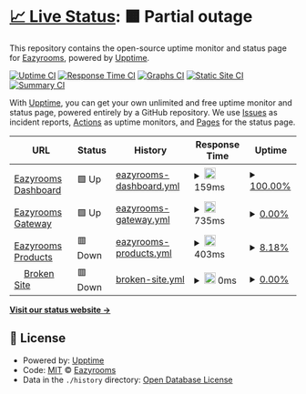 # [📈 Live Status](https://api.eazyrooms.com): <!--live status--> **🟧 Partial outage**

This repository contains the open-source uptime monitor and status page for [Eazyrooms](https://eazyrooms.com/), powered by [Upptime](https://github.com/upptime/upptime).

[![Uptime CI](https://github.com/eazyrooms/monitor/workflows/Uptime%20CI/badge.svg)](https://github.com/eazyrooms/monitor/actions?query=workflow%3A%22Uptime+CI%22)
[![Response Time CI](https://github.com/eazyrooms/monitor/workflows/Response%20Time%20CI/badge.svg)](https://github.com/eazyrooms/monitor/actions?query=workflow%3A%22Response+Time+CI%22)
[![Graphs CI](https://github.com/eazyrooms/monitor/workflows/Graphs%20CI/badge.svg)](https://github.com/eazyrooms/monitor/actions?query=workflow%3A%22Graphs+CI%22)
[![Static Site CI](https://github.com/eazyrooms/monitor/workflows/Static%20Site%20CI/badge.svg)](https://github.com/eazyrooms/monitor/actions?query=workflow%3A%22Static+Site+CI%22)
[![Summary CI](https://github.com/eazyrooms/monitor/workflows/Summary%20CI/badge.svg)](https://github.com/eazyrooms/monitor/actions?query=workflow%3A%22Summary+CI%22)

With [Upptime](https://upptime.js.org), you can get your own unlimited and free uptime monitor and status page, powered entirely by a GitHub repository. We use [Issues](https://github.com/eazyrooms/monitor/issues) as incident reports, [Actions](https://github.com/eazyrooms/monitor/actions) as uptime monitors, and [Pages](https://api.eazyrooms.com) for the status page.

<!--start: status pages-->
<!-- This summary is generated by Upptime (https://github.com/upptime/upptime) -->
<!-- Do not edit this manually, your changes will be overwritten -->
<!-- prettier-ignore -->
| URL | Status | History | Response Time | Uptime |
| --- | ------ | ------- | ------------- | ------ |
| <img alt="" src="https://icons.duckduckgo.com/ip3/eazyrooms.vercel.app.ico" height="13"> [Eazyrooms Dashboard](https://eazyrooms.vercel.app) | 🟩 Up | [eazyrooms-dashboard.yml](https://github.com/chandrakanth222/monitor/commits/HEAD/history/eazyrooms-dashboard.yml) | <details><summary><img alt="Response time graph" src="./graphs/eazyrooms-dashboard/response-time-week.png" height="20"> 159ms</summary><br><a href="https://api.eazyrooms.com/history/eazyrooms-dashboard"><img alt="Response time 159" src="https://img.shields.io/endpoint?url=https%3A%2F%2Fraw.githubusercontent.com%2Fchandrakanth222%2Fmonitor%2FHEAD%2Fapi%2Feazyrooms-dashboard%2Fresponse-time.json"></a><br><a href="https://api.eazyrooms.com/history/eazyrooms-dashboard"><img alt="24-hour response time 106" src="https://img.shields.io/endpoint?url=https%3A%2F%2Fraw.githubusercontent.com%2Fchandrakanth222%2Fmonitor%2FHEAD%2Fapi%2Feazyrooms-dashboard%2Fresponse-time-day.json"></a><br><a href="https://api.eazyrooms.com/history/eazyrooms-dashboard"><img alt="7-day response time 159" src="https://img.shields.io/endpoint?url=https%3A%2F%2Fraw.githubusercontent.com%2Fchandrakanth222%2Fmonitor%2FHEAD%2Fapi%2Feazyrooms-dashboard%2Fresponse-time-week.json"></a><br><a href="https://api.eazyrooms.com/history/eazyrooms-dashboard"><img alt="30-day response time 159" src="https://img.shields.io/endpoint?url=https%3A%2F%2Fraw.githubusercontent.com%2Fchandrakanth222%2Fmonitor%2FHEAD%2Fapi%2Feazyrooms-dashboard%2Fresponse-time-month.json"></a><br><a href="https://api.eazyrooms.com/history/eazyrooms-dashboard"><img alt="1-year response time 159" src="https://img.shields.io/endpoint?url=https%3A%2F%2Fraw.githubusercontent.com%2Fchandrakanth222%2Fmonitor%2FHEAD%2Fapi%2Feazyrooms-dashboard%2Fresponse-time-year.json"></a></details> | <details><summary><a href="https://api.eazyrooms.com/history/eazyrooms-dashboard">100.00%</a></summary><a href="https://api.eazyrooms.com/history/eazyrooms-dashboard"><img alt="All-time uptime 100.00%" src="https://img.shields.io/endpoint?url=https%3A%2F%2Fraw.githubusercontent.com%2Fchandrakanth222%2Fmonitor%2FHEAD%2Fapi%2Feazyrooms-dashboard%2Fuptime.json"></a><br><a href="https://api.eazyrooms.com/history/eazyrooms-dashboard"><img alt="24-hour uptime 100.00%" src="https://img.shields.io/endpoint?url=https%3A%2F%2Fraw.githubusercontent.com%2Fchandrakanth222%2Fmonitor%2FHEAD%2Fapi%2Feazyrooms-dashboard%2Fuptime-day.json"></a><br><a href="https://api.eazyrooms.com/history/eazyrooms-dashboard"><img alt="7-day uptime 100.00%" src="https://img.shields.io/endpoint?url=https%3A%2F%2Fraw.githubusercontent.com%2Fchandrakanth222%2Fmonitor%2FHEAD%2Fapi%2Feazyrooms-dashboard%2Fuptime-week.json"></a><br><a href="https://api.eazyrooms.com/history/eazyrooms-dashboard"><img alt="30-day uptime 100.00%" src="https://img.shields.io/endpoint?url=https%3A%2F%2Fraw.githubusercontent.com%2Fchandrakanth222%2Fmonitor%2FHEAD%2Fapi%2Feazyrooms-dashboard%2Fuptime-month.json"></a><br><a href="https://api.eazyrooms.com/history/eazyrooms-dashboard"><img alt="1-year uptime 100.00%" src="https://img.shields.io/endpoint?url=https%3A%2F%2Fraw.githubusercontent.com%2Fchandrakanth222%2Fmonitor%2FHEAD%2Fapi%2Feazyrooms-dashboard%2Fuptime-year.json"></a></details>
| <img alt="" src="https://icons.duckduckgo.com/ip3/api.eazyrooms.com.ico" height="13"> [Eazyrooms Gateway](https://api.eazyrooms.com) | 🟩 Up | [eazyrooms-gateway.yml](https://github.com/chandrakanth222/monitor/commits/HEAD/history/eazyrooms-gateway.yml) | <details><summary><img alt="Response time graph" src="./graphs/eazyrooms-gateway/response-time-week.png" height="20"> 735ms</summary><br><a href="https://api.eazyrooms.com/history/eazyrooms-gateway"><img alt="Response time 735" src="https://img.shields.io/endpoint?url=https%3A%2F%2Fraw.githubusercontent.com%2Fchandrakanth222%2Fmonitor%2FHEAD%2Fapi%2Feazyrooms-gateway%2Fresponse-time.json"></a><br><a href="https://api.eazyrooms.com/history/eazyrooms-gateway"><img alt="24-hour response time 731" src="https://img.shields.io/endpoint?url=https%3A%2F%2Fraw.githubusercontent.com%2Fchandrakanth222%2Fmonitor%2FHEAD%2Fapi%2Feazyrooms-gateway%2Fresponse-time-day.json"></a><br><a href="https://api.eazyrooms.com/history/eazyrooms-gateway"><img alt="7-day response time 735" src="https://img.shields.io/endpoint?url=https%3A%2F%2Fraw.githubusercontent.com%2Fchandrakanth222%2Fmonitor%2FHEAD%2Fapi%2Feazyrooms-gateway%2Fresponse-time-week.json"></a><br><a href="https://api.eazyrooms.com/history/eazyrooms-gateway"><img alt="30-day response time 735" src="https://img.shields.io/endpoint?url=https%3A%2F%2Fraw.githubusercontent.com%2Fchandrakanth222%2Fmonitor%2FHEAD%2Fapi%2Feazyrooms-gateway%2Fresponse-time-month.json"></a><br><a href="https://api.eazyrooms.com/history/eazyrooms-gateway"><img alt="1-year response time 735" src="https://img.shields.io/endpoint?url=https%3A%2F%2Fraw.githubusercontent.com%2Fchandrakanth222%2Fmonitor%2FHEAD%2Fapi%2Feazyrooms-gateway%2Fresponse-time-year.json"></a></details> | <details><summary><a href="https://api.eazyrooms.com/history/eazyrooms-gateway">0.00%</a></summary><a href="https://api.eazyrooms.com/history/eazyrooms-gateway"><img alt="All-time uptime 0.00%" src="https://img.shields.io/endpoint?url=https%3A%2F%2Fraw.githubusercontent.com%2Fchandrakanth222%2Fmonitor%2FHEAD%2Fapi%2Feazyrooms-gateway%2Fuptime.json"></a><br><a href="https://api.eazyrooms.com/history/eazyrooms-gateway"><img alt="24-hour uptime 0.00%" src="https://img.shields.io/endpoint?url=https%3A%2F%2Fraw.githubusercontent.com%2Fchandrakanth222%2Fmonitor%2FHEAD%2Fapi%2Feazyrooms-gateway%2Fuptime-day.json"></a><br><a href="https://api.eazyrooms.com/history/eazyrooms-gateway"><img alt="7-day uptime 0.00%" src="https://img.shields.io/endpoint?url=https%3A%2F%2Fraw.githubusercontent.com%2Fchandrakanth222%2Fmonitor%2FHEAD%2Fapi%2Feazyrooms-gateway%2Fuptime-week.json"></a><br><a href="https://api.eazyrooms.com/history/eazyrooms-gateway"><img alt="30-day uptime 0.00%" src="https://img.shields.io/endpoint?url=https%3A%2F%2Fraw.githubusercontent.com%2Fchandrakanth222%2Fmonitor%2FHEAD%2Fapi%2Feazyrooms-gateway%2Fuptime-month.json"></a><br><a href="https://api.eazyrooms.com/history/eazyrooms-gateway"><img alt="1-year uptime 0.00%" src="https://img.shields.io/endpoint?url=https%3A%2F%2Fraw.githubusercontent.com%2Fchandrakanth222%2Fmonitor%2FHEAD%2Fapi%2Feazyrooms-gateway%2Fuptime-year.json"></a></details>
| <img alt="" src="https://icons.duckduckgo.com/ip3/api.eazyrooms.com.ico" height="13"> [Eazyrooms Products](https://api.eazyrooms.com/api/v1/storeService/getAllProducts/645626a6fb42bbfa70248aca?page=1&limit=1&active=true) | 🟥 Down | [eazyrooms-products.yml](https://github.com/chandrakanth222/monitor/commits/HEAD/history/eazyrooms-products.yml) | <details><summary><img alt="Response time graph" src="./graphs/eazyrooms-products/response-time-week.png" height="20"> 403ms</summary><br><a href="https://api.eazyrooms.com/history/eazyrooms-products"><img alt="Response time 403" src="https://img.shields.io/endpoint?url=https%3A%2F%2Fraw.githubusercontent.com%2Fchandrakanth222%2Fmonitor%2FHEAD%2Fapi%2Feazyrooms-products%2Fresponse-time.json"></a><br><a href="https://api.eazyrooms.com/history/eazyrooms-products"><img alt="24-hour response time 397" src="https://img.shields.io/endpoint?url=https%3A%2F%2Fraw.githubusercontent.com%2Fchandrakanth222%2Fmonitor%2FHEAD%2Fapi%2Feazyrooms-products%2Fresponse-time-day.json"></a><br><a href="https://api.eazyrooms.com/history/eazyrooms-products"><img alt="7-day response time 403" src="https://img.shields.io/endpoint?url=https%3A%2F%2Fraw.githubusercontent.com%2Fchandrakanth222%2Fmonitor%2FHEAD%2Fapi%2Feazyrooms-products%2Fresponse-time-week.json"></a><br><a href="https://api.eazyrooms.com/history/eazyrooms-products"><img alt="30-day response time 403" src="https://img.shields.io/endpoint?url=https%3A%2F%2Fraw.githubusercontent.com%2Fchandrakanth222%2Fmonitor%2FHEAD%2Fapi%2Feazyrooms-products%2Fresponse-time-month.json"></a><br><a href="https://api.eazyrooms.com/history/eazyrooms-products"><img alt="1-year response time 403" src="https://img.shields.io/endpoint?url=https%3A%2F%2Fraw.githubusercontent.com%2Fchandrakanth222%2Fmonitor%2FHEAD%2Fapi%2Feazyrooms-products%2Fresponse-time-year.json"></a></details> | <details><summary><a href="https://api.eazyrooms.com/history/eazyrooms-products">8.18%</a></summary><a href="https://api.eazyrooms.com/history/eazyrooms-products"><img alt="All-time uptime 8.18%" src="https://img.shields.io/endpoint?url=https%3A%2F%2Fraw.githubusercontent.com%2Fchandrakanth222%2Fmonitor%2FHEAD%2Fapi%2Feazyrooms-products%2Fuptime.json"></a><br><a href="https://api.eazyrooms.com/history/eazyrooms-products"><img alt="24-hour uptime 0.00%" src="https://img.shields.io/endpoint?url=https%3A%2F%2Fraw.githubusercontent.com%2Fchandrakanth222%2Fmonitor%2FHEAD%2Fapi%2Feazyrooms-products%2Fuptime-day.json"></a><br><a href="https://api.eazyrooms.com/history/eazyrooms-products"><img alt="7-day uptime 8.18%" src="https://img.shields.io/endpoint?url=https%3A%2F%2Fraw.githubusercontent.com%2Fchandrakanth222%2Fmonitor%2FHEAD%2Fapi%2Feazyrooms-products%2Fuptime-week.json"></a><br><a href="https://api.eazyrooms.com/history/eazyrooms-products"><img alt="30-day uptime 8.18%" src="https://img.shields.io/endpoint?url=https%3A%2F%2Fraw.githubusercontent.com%2Fchandrakanth222%2Fmonitor%2FHEAD%2Fapi%2Feazyrooms-products%2Fuptime-month.json"></a><br><a href="https://api.eazyrooms.com/history/eazyrooms-products"><img alt="1-year uptime 8.18%" src="https://img.shields.io/endpoint?url=https%3A%2F%2Fraw.githubusercontent.com%2Fchandrakanth222%2Fmonitor%2FHEAD%2Fapi%2Feazyrooms-products%2Fuptime-year.json"></a></details>
| <img alt="" src="https://icons.duckduckgo.com/ip3/thissitedoesnotexist.koj.co.ico" height="13"> [Broken Site](https://thissitedoesnotexist.koj.co) | 🟥 Down | [broken-site.yml](https://github.com/chandrakanth222/monitor/commits/HEAD/history/broken-site.yml) | <details><summary><img alt="Response time graph" src="./graphs/broken-site/response-time-week.png" height="20"> 0ms</summary><br><a href="https://api.eazyrooms.com/history/broken-site"><img alt="Response time 0" src="https://img.shields.io/endpoint?url=https%3A%2F%2Fraw.githubusercontent.com%2Fchandrakanth222%2Fmonitor%2FHEAD%2Fapi%2Fbroken-site%2Fresponse-time.json"></a><br><a href="https://api.eazyrooms.com/history/broken-site"><img alt="24-hour response time 0" src="https://img.shields.io/endpoint?url=https%3A%2F%2Fraw.githubusercontent.com%2Fchandrakanth222%2Fmonitor%2FHEAD%2Fapi%2Fbroken-site%2Fresponse-time-day.json"></a><br><a href="https://api.eazyrooms.com/history/broken-site"><img alt="7-day response time 0" src="https://img.shields.io/endpoint?url=https%3A%2F%2Fraw.githubusercontent.com%2Fchandrakanth222%2Fmonitor%2FHEAD%2Fapi%2Fbroken-site%2Fresponse-time-week.json"></a><br><a href="https://api.eazyrooms.com/history/broken-site"><img alt="30-day response time 0" src="https://img.shields.io/endpoint?url=https%3A%2F%2Fraw.githubusercontent.com%2Fchandrakanth222%2Fmonitor%2FHEAD%2Fapi%2Fbroken-site%2Fresponse-time-month.json"></a><br><a href="https://api.eazyrooms.com/history/broken-site"><img alt="1-year response time 0" src="https://img.shields.io/endpoint?url=https%3A%2F%2Fraw.githubusercontent.com%2Fchandrakanth222%2Fmonitor%2FHEAD%2Fapi%2Fbroken-site%2Fresponse-time-year.json"></a></details> | <details><summary><a href="https://api.eazyrooms.com/history/broken-site">0.00%</a></summary><a href="https://api.eazyrooms.com/history/broken-site"><img alt="All-time uptime 0.00%" src="https://img.shields.io/endpoint?url=https%3A%2F%2Fraw.githubusercontent.com%2Fchandrakanth222%2Fmonitor%2FHEAD%2Fapi%2Fbroken-site%2Fuptime.json"></a><br><a href="https://api.eazyrooms.com/history/broken-site"><img alt="24-hour uptime 0.00%" src="https://img.shields.io/endpoint?url=https%3A%2F%2Fraw.githubusercontent.com%2Fchandrakanth222%2Fmonitor%2FHEAD%2Fapi%2Fbroken-site%2Fuptime-day.json"></a><br><a href="https://api.eazyrooms.com/history/broken-site"><img alt="7-day uptime 0.00%" src="https://img.shields.io/endpoint?url=https%3A%2F%2Fraw.githubusercontent.com%2Fchandrakanth222%2Fmonitor%2FHEAD%2Fapi%2Fbroken-site%2Fuptime-week.json"></a><br><a href="https://api.eazyrooms.com/history/broken-site"><img alt="30-day uptime 0.00%" src="https://img.shields.io/endpoint?url=https%3A%2F%2Fraw.githubusercontent.com%2Fchandrakanth222%2Fmonitor%2FHEAD%2Fapi%2Fbroken-site%2Fuptime-month.json"></a><br><a href="https://api.eazyrooms.com/history/broken-site"><img alt="1-year uptime 0.00%" src="https://img.shields.io/endpoint?url=https%3A%2F%2Fraw.githubusercontent.com%2Fchandrakanth222%2Fmonitor%2FHEAD%2Fapi%2Fbroken-site%2Fuptime-year.json"></a></details>

<!--end: status pages-->

[**Visit our status website →**](https://api.eazyrooms.com)

## 📄 License

- Powered by: [Upptime](https://github.com/upptime/upptime)
- Code: [MIT](./LICENSE) © [Eazyrooms](https://eazyrooms.com/)
- Data in the `./history` directory: [Open Database License](https://opendatacommons.org/licenses/odbl/1-0/)
